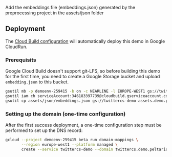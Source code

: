 Add the embeddings file (embeddings.json) generated by the preprocessing project in the assets/json folder



## Deployment
The [Cloud Build configuration](../../cloudbuild.yaml) will automatically deploy this demo in Google CloudRun.

### Prerequisits
Google Cloud Build doesn't support git-LFS, so before building this demo for the first time,
you need to create a Google Storage bucket and upload `embedding.json` to this bucket.

```bash
gsutil mb -p demoenv-259415 -b on -c NEARLINE -l EUROPE-WEST1 gs://twittercs-demo-assets.demo.peltarion.com
gsutil iam ch serviceAccount:346183397739@cloudbuild.gserviceaccount.com:objectViewer gs://twittercs-demo-assets.demo.peltarion.com
gsutil cp assets/json/embeddings.json gs://twittercs-demo-assets.demo.peltarion.com/
```

### Setting up the domain (one-time configuration)
After the first success deployment, a one-time configuration step must be performed to set up the DNS record:
```bash
gcloud --project demoenv-259415 beta run domain-mappings \
       --region europe-west1 --platform managed \
       create --service twittercs-demo --domain twittercs.demo.peltarion.com
```